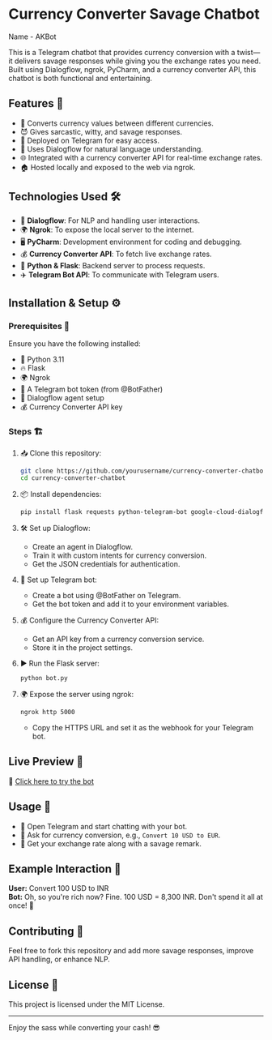 # Currency Converter Savage Chatbot
Name - AKBot

This is a Telegram chatbot that provides currency conversion with a twist—it delivers savage responses while giving you the exchange rates you need. Built using Dialogflow, ngrok, PyCharm, and a currency converter API, this chatbot is both functional and entertaining.

## Features 🚀
- 🔄 Converts currency values between different currencies.
- 😈 Gives sarcastic, witty, and savage responses.
- 🤖 Deployed on Telegram for easy access.
- 🧠 Uses Dialogflow for natural language understanding.
- 🌐 Integrated with a currency converter API for real-time exchange rates.
- 🏠 Hosted locally and exposed to the web via ngrok.

## Technologies Used 🛠️
- 🤖 **Dialogflow**: For NLP and handling user interactions.
- 🌍 **Ngrok**: To expose the local server to the internet.
- 🖥️ **PyCharm**: Development environment for coding and debugging.
- 💰 **Currency Converter API**: To fetch live exchange rates.
- 🐍 **Python & Flask**: Backend server to process requests.
- ✈️ **Telegram Bot API**: To communicate with Telegram users.

## Installation & Setup ⚙️

### Prerequisites 📌
Ensure you have the following installed:
- 🐍 Python 3.11
- 🔥 Flask
- 🌍 Ngrok
- 🤖 A Telegram bot token (from @BotFather)
- 🧠 Dialogflow agent setup
- 💰 Currency Converter API key

### Steps 🏗️
1. 📥 Clone this repository:
   ```sh
   git clone https://github.com/yourusername/currency-converter-chatbot.git
   cd currency-converter-chatbot
   ```
2. 📦 Install dependencies:
   ```sh
   pip install flask requests python-telegram-bot google-cloud-dialogflow
   ```
3. 🛠️ Set up Dialogflow:
   - Create an agent in Dialogflow.
   - Train it with custom intents for currency conversion.
   - Get the JSON credentials for authentication.
   
4. 🤖 Set up Telegram bot:
   - Create a bot using @BotFather on Telegram.
   - Get the bot token and add it to your environment variables.
   
5. 💰 Configure the Currency Converter API:
   - Get an API key from a currency conversion service.
   - Store it in the project settings.
   
6. ▶️ Run the Flask server:
   ```sh
   python bot.py
   ```
7. 🌍 Expose the server using ngrok:
   ```sh
   ngrok http 5000
   ```
   - Copy the HTTPS URL and set it as the webhook for your Telegram bot.

## Live Preview 🎥
🔗 [Click here to try the bot](https://t.me/Ak_04_bot)

## Usage 🎯
- 📲 Open Telegram and start chatting with your bot.
- 🔄 Ask for currency conversion, e.g., `Convert 10 USD to EUR`.
- 🤯 Get your exchange rate along with a savage remark.

## Example Interaction 💬
**User:** Convert 100 USD to INR  
**Bot:** Oh, so you're rich now? Fine. 100 USD = 8,300 INR. Don't spend it all at once! 💸

## Contributing 🤝
Feel free to fork this repository and add more savage responses, improve API handling, or enhance NLP.

## License 📜
This project is licensed under the MIT License.

---
Enjoy the sass while converting your cash! 😎



